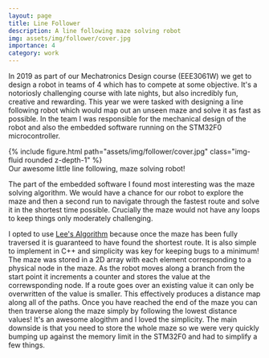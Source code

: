 ```yaml
---
layout: page
title: Line Follower
description: A line following maze solving robot
img: assets/img/follower/cover.jpg
importance: 4
category: work
---
```


In 2019 as part of our Mechatronics Design course (EEE3061W) we get to design a robot in teams of 4 which has to compete at some objective. It's a notoriosly challenging course with late nights, but also incredibly fun, creative and rewarding. This year we were tasked with designing a line following robot which would map out an unseen maze and solve it as fast as possible. In the team I was responsible for the mechanical design of the robot and also the embedded software running on the STM32F0 microcontroller.

<div class="row">
    <div class="col-sm mt-2 mt-md-0"></div>
    <div class="col-sm mt-5 mt-md-0">
        {% include figure.html path="assets/img/follower/cover.jpg" class="img-fluid rounded z-depth-1" %}
    </div>
    <div class="col-sm mt-2 mt-md-0"></div>
</div>
<div class="caption">
    Our awesome little line following, maze solving robot!
</div>

The part of the embedded software I found most interesting was the maze solving algorithm. We would have a chance for our robot to explore the maze and then a second run to navigate through the fastest route and solve it in the shortest time possible. Crucially the maze would not have any loops to keep things only moderately challenging.

I opted to use [Lee's Algorithm](https://en.wikipedia.org/wiki/Lee_algorithm) because once the maze has been fully traversed it is guaranteed to have found the shortest route. It is also simple to implement in C++ and simplicity was key for keeping bugs to a minimum! The maze was stored in a 2D array with each element corresponding to a physical node in the maze. As the robot moves along a branch from the start point it increments a counter and stores the value at the correwsponding node. If a route goes over an existing value it can only be overwritten of the value is smaller. This effectively produces a distance map along all of the paths. Once you have reached the end of the maze you can then traverse along the maze simply by following the lowest distance values! It's an awesome alogithm and I loved the simplicity. The main downside is that you need to store the whole maze so we were very quickly bumping up against the memory limit in the STM32F0 and had to simplify a few things.